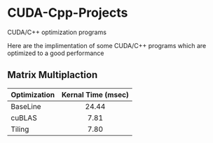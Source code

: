 # CUDA-Cpp-Projects
CUDA/C++ optimization programs 

Here are the implimentation of some CUDA/C++ programs which are optimized to a good performance

## Matrix Multiplaction 

| Optimization | Kernal Time (msec)        |
| -------------|:-------------------------:|
| BaseLine     |         24.44             |            
| cuBLAS       |         7.81              |            
| Tiling       |         7.80              |            
       
